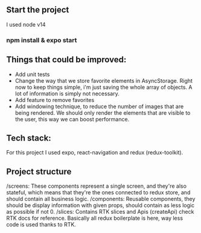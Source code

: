 ## Start the project

I used node v14

###  npm install & expo start

## Things that could be improved:

* Add unit tests
* Change the way that we store favorite elements in AsyncStorage. Right now to keep things simple, i'm just saving the whole array of objects. A lot of information is simply not necessary.
* Add feature to remove favorites
* Add windowing technique, to reduce the number of images that are being rendered. We should only render the elements that are visible to the user, this way we can boost performance.

## Tech stack:

For this project I used expo, react-navigation and redux (redux-toolkit). 

## Project structure

/screens: These components represent a single screen, and they're also stateful, which means that they're the ones connected to redux store, and should contain all business logic.
/components: Reusable components, they should be display information with given props, should contain as less logic as possible if not 0.
/slices: Contains RTK slices and Apis (createApi) check RTK docs for reference. Basically all redux boilerplate is here, way less code is used thanks to RTK.

